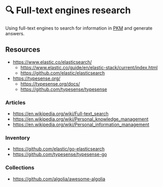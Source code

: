 # 🔍 Full-text engines research

Using full-text engines to search for information in
[PKM](https://en.wikipedia.org/wiki/Personal_knowledge_management)
and generate answers.

## Resources

- https://www.elastic.co/elasticsearch/
  - https://www.elastic.co/guide/en/elastic-stack/current/index.html
  - https://github.com/elastic/elasticsearch
- https://typesense.org/
  - https://typesense.org/docs/
  - https://github.com/typesense/typesense

### Articles

- https://en.wikipedia.org/wiki/Full-text_search
- https://en.wikipedia.org/wiki/Personal_knowledge_management
- https://en.wikipedia.org/wiki/Personal_information_management

### Inventory

- https://github.com/elastic/go-elasticsearch
- https://github.com/typesense/typesense-go

### Collections

- https://github.com/algolia/awesome-algolia
